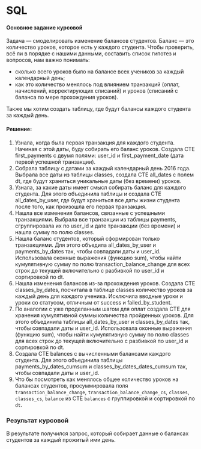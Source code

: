 # SQL

#### Основное задание курсовой

Задача — смоделировать изменение балансов студентов. Баланс — это количество уроков, которое есть у каждого студента. 
Чтобы проверить, всё ли в порядке с нашими данными, составить список гипотез и вопросов, нам важно понимать: 

- сколько всего уроков было на балансе всех учеников за каждый календарный день;
- как это количество менялось под влиянием транзакций (оплат, начислений, корректирующих списаний) и уроков (списаний с баланса по мере прохождения уроков).

Также мы хотим создать таблицу, где будут балансы каждого студента за каждый день.

#### Решение:

1. Узнала, когда была первая транзакция для каждого студента. Начиная с этой даты, буду собирать его баланс уроков. 
Создала CTE first_payments с двумя полями: user_id и first_payment_date (дата первой успешной транзакции). 
2. Собрала таблицу с датами за каждый календарный день 2016 года. Выбрала все даты из таблицы classes, создала CTE all_dates с полем dt,
   где будут храниться уникальные даты (без времени) уроков. 
3. Узнала, за какие даты имеет смысл собирать баланс для каждого студента. Для этого объединила таблицы и создала CTE all_dates_by_user,
   где будут храниться все даты жизни студента после того, как произошла его первая транзакция. 
4. Нашла все изменения балансов, связанные с успешными транзакциями. Выбрала все транзакции из таблицы payments, сгруппировала их по user_id и
   дате транзакции (без времени) и нашла сумму по полю classes.
5. Нашла баланс студентов, который сформирован только транзакциями. Для этого объедила all_dates_by_user и payments_by_dates так, чтобы совпадали даты
   и user_id. Использовала оконные выражения (функцию sum), чтобы найти кумулятивную сумму по полю transaction_balance_change для всех строк до текущей
   включительно с разбивкой по user_id и сортировкой по dt. 
6. Нашла изменения балансов из-за прохождения уроков. Создала CTE classes_by_dates, посчитала в таблице classes количество уроков за каждый день
   для каждого ученика. Исключила вводные уроки и уроки со статусом, отличным от success и failed_by_student.
7. По аналогии с уже проделанным шагом для оплат создала CTE для хранения кумулятивной суммы количества пройденных уроков. 
   Для этого объединила таблицы all_dates_by_user и classes_by_dates так, чтобы совпадали даты и user_id. Использовала оконные выражения (функцию sum),
   чтобы найти кумулятивную сумму по полю classes для всех строк до текущей включительно с разбивкой по user_id и сортировкой по dt. 
8. Создала CTE balances с вычисленными балансами каждого студента. Для этого объединила таблицы payments_by_dates_cumsum и classes_by_dates_dates_cumsum
   так, чтобы совпадали даты и user_id.
9. Что бы посмотреть как менялось общее количество уроков на балансах студентов, просуммировала поля `transaction_balance_change`,
   `transaction_balance_change_cs`, `classes`, `classes_cs`, `balance` из CTE `balances` с группировкой и сортировкой по `dt`.

### Результат курсовой

В результате получился запрос, который собирает данные о балансах студентов за каждый прожитый ими день.
